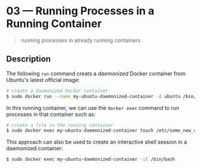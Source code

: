 # 03 &mdash; Running Processes in a Running Container
> running processes in already running containers

## Description
The following `run` command creats a *daemonized* Docker container from Ubuntu's latest official image:

```bash
# create a daemonized Docker container
$ sudo docker run --name my-ubuntu-daemonized-container -d ubuntu /bin/sh -c "while true; do echo hello world; sleep 10; done"
```

In this running container, we can use the `docker exec` command to run processes in that container such as:
```bash
# create a file in the running container
$ sudo docker exec my-ubuntu-daemonized-container touch /etc/some_new_config_file
```

This approach can also be used to create an interactive shell session in a daemonized container:
```bash
$ sudo docker exec my-ubuntu-daemonized-container -it /bin/bash
```
